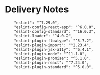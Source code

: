 # Delivery Notes

        "eslint": "^7.29.0",
        "eslint-config-react-app": "^6.0.0",
        "eslint-config-standard": "^16.0.3",
        "eslint-loader": "^4.0.2",
        "eslint-plugin-flowtype": "^5.7.2",
        "eslint-plugin-import": "^2.23.4",
        "eslint-plugin-jsx-a11y": "^6.4.1",
        "eslint-plugin-node": "^11.1.0",
        "eslint-plugin-promise": "^5.1.0",
        "eslint-plugin-react": "^7.24.0",
        "eslint-plugin-standard": "^5.0.0",

